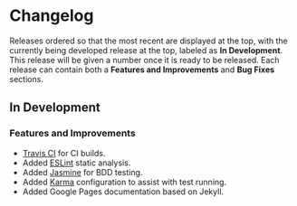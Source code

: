 
# Changelog

Releases ordered so that the most recent are displayed at the top, with the currently being developed release at the top, labeled as **In Development**. This release will be given a number once it is ready to be released. Each release can contain both a **Features and Improvements** and **Bug Fixes** sections.

## In Development

### Features and Improvements

* [Travis CI](https://travis-ci.org) for CI builds.
* Added [ESLint](http://eslint.org) static analysis.
* Added [Jasmine](http://jasmine.github.io) for BDD testing.
* Added [Karma](http://karma-runner.github.io) configuration to assist with test running.
* Added Google Pages documentation based on Jekyll.
